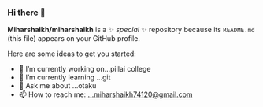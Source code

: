 ### Hi there 👋

**Miharshaikh/miharshaikh** is a ✨ _special_ ✨ repository because its `README.md` (this file) appears on your GitHub profile.

Here are some ideas to get you started:

- 🔭 I’m currently working on...pillai college
- 🌱 I’m currently learning ...git
- 💬 Ask me about ...otaku
- 📫 How to reach me: ...miharshaikh74120@gmail.com

